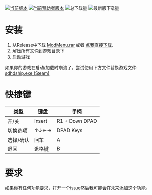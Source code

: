 [![当前版本](https://img.shields.io/github/v/release/sneakyevil/SD-ModMenu?label=当前版本&color=red)](https://github.com/sneakyevil/SD-ModMenu/releases/latest/download/ModMenu.rar)
[![当前赞助者版本](https://img.shields.io/badge/当前赞助者版本-v1.19.10-red)](README_sponsor.md)
![总下载量](https://img.shields.io/github/downloads/sneakyevil/SD-ModMenu/total?label=总下载量&color=red)
![最新版下载量](https://img.shields.io/github/downloads/sneakyevil/SD-ModMenu/latest/total?color=red&label=最新版下载量)

# 安装
1. 从Release中下载 [ModMenu.rar](https://github.com/sneakyevil/SD-ModMenu/releases/latest) 或者 [点我直接下载](https://github.com/sneakyevil/SD-ModMenu/releases/latest/download/ModMenu.rar).
2. 解压所有文件到游戏目录下
3. 启动游戏

如果你的游戏在启动/加载时崩溃了，尝试使用下方文件替换游戏文件:
[sdhdship.exe (Steam)](https://mega.nz/file/fK5SWARD#1fAWkxAHaKCIMDaJ5XAQKvjs6gK4RCQo5ZlvvtHWtVw)

# 快捷键
| 类型 | 键盘 | 手柄 |
| ------------- | ------------- | ------------- |
| 开/关 | Insert | R1 + Down DPAD |
| 切换选项 | ↑↓←→ | DPAD Keys |
| 选择/确认 | 回车 | A |
| 退回 | 退格键 | B |

# 要求
如果你有任何功能要求，打开一个issue然后我可能会在未来添加这个功能。
